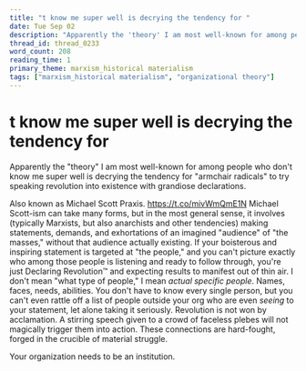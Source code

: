 ```yaml
---
title: "t know me super well is decrying the tendency for "
date: Tue Sep 02
description: "Apparently the 'theory' I am most well-known for among people who don't know me super well is decrying the tendency for 'armchair radicals' to try speaking..."
thread_id: thread_0233
word_count: 208
reading_time: 1
primary_theme: marxism_historical materialism
tags: ["marxism_historical materialism", "organizational theory"]
---
```


# t know me super well is decrying the tendency for 

Apparently the "theory" I am most well-known for among people who don't know me super well is decrying the tendency for "armchair radicals" to try speaking revolution into existence with grandiose declarations.

Also known as Michael Scott Praxis. https://t.co/mivWmQmE1N Michael Scott-ism can take many forms, but in the most general sense, it involves (typically Marxists, but also anarchists and other tendencies) making statements, demands, and exhortations of an imagined "audience" of "the masses," without that audience actually existing. If your boisterous and inspiring statement is targeted at "the people," and you can't picture exactly who among those people is listening and ready to follow through, you're just Declaring Revolution™️ and expecting results to manifest out of thin air. I don't mean "what type of people," I mean *actual specific people*. Names, faces, needs, abilities. You don't have to know every single person, but you can't even rattle off a list of people outside your org who are even *seeing* to your statement, let alone taking it seriously. Revolution is not won by acclamation. A stirring speech given to a crowd of faceless plebes will not magically trigger them into action. These connections are hard-fought, forged in the crucible of material struggle.

Your organization needs to be an institution.